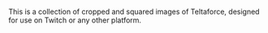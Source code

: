 This is a collection of cropped and squared images of Teltaforce, designed for use on Twitch or any other platform.
